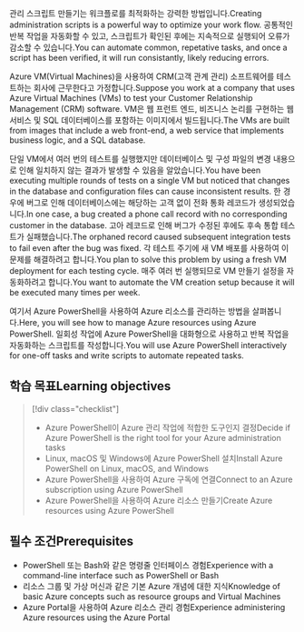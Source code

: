 <span data-ttu-id="1ec6d-101">관리 스크립트 만들기는 워크플로를 최적화하는 강력한 방법입니다.</span><span class="sxs-lookup"><span data-stu-id="1ec6d-101">Creating administration scripts is a powerful way to optimize your work flow.</span></span> <span data-ttu-id="1ec6d-102">공통적인 반복 작업을 자동화할 수 있고, 스크립트가 확인된 후에는 지속적으로 실행되어 오류가 감소할 수 있습니다.</span><span class="sxs-lookup"><span data-stu-id="1ec6d-102">You can automate common, repetative tasks, and once a script has been verified, it will run consistantly, likely reducing errors.</span></span>

<span data-ttu-id="1ec6d-103">Azure VM(Virtual Machines)을 사용하여 CRM(고객 관계 관리) 소프트웨어를 테스트하는 회사에 근무한다고 가정합니다.</span><span class="sxs-lookup"><span data-stu-id="1ec6d-103">Suppose you work at a company that uses Azure Virtual Machines (VMs) to test your Customer Relationship Management (CRM) software.</span></span> <span data-ttu-id="1ec6d-104">VM은 웹 프런트 엔드, 비즈니스 논리를 구현하는 웹 서비스 및 SQL 데이터베이스를 포함하는 이미지에서 빌드됩니다.</span><span class="sxs-lookup"><span data-stu-id="1ec6d-104">The VMs are built from images that include a web front-end, a web service that implements business logic, and a SQL database.</span></span>

<span data-ttu-id="1ec6d-105">단일 VM에서 여러 번의 테스트를 실행했지만 데이터베이스 및 구성 파일의 변경 내용으로 인해 일치하지 않는 결과가 발생할 수 있음을 알았습니다.</span><span class="sxs-lookup"><span data-stu-id="1ec6d-105">You have been executing multiple rounds of tests on a single VM but noticed that changes in the database and configuration files can cause inconsistent results.</span></span> <span data-ttu-id="1ec6d-106">한 경우에 버그로 인해 데이터베이스에는 해당하는 고객 없이 전화 통화 레코드가 생성되었습니다.</span><span class="sxs-lookup"><span data-stu-id="1ec6d-106">In one case, a bug created a phone call record with no corresponding customer in the database.</span></span> <span data-ttu-id="1ec6d-107">고아 레코드로 인해 버그가 수정된 후에도 후속 통합 테스트가 실패했습니다.</span><span class="sxs-lookup"><span data-stu-id="1ec6d-107">The orphaned record caused subsequent integration tests to fail even after the bug was fixed.</span></span> <span data-ttu-id="1ec6d-108">각 테스트 주기에 새 VM 배포를 사용하여 이 문제를 해결하려고 합니다.</span><span class="sxs-lookup"><span data-stu-id="1ec6d-108">You plan to solve this problem by using a fresh VM deployment for each testing cycle.</span></span> <span data-ttu-id="1ec6d-109">매주 여러 번 실행되므로 VM 만들기 설정을 자동화하려고 합니다.</span><span class="sxs-lookup"><span data-stu-id="1ec6d-109">You want to automate the VM creation setup because it will be executed many times per week.</span></span> 

<span data-ttu-id="1ec6d-110">여기서 Azure PowerShell을 사용하여 Azure 리소스를 관리하는 방법을 살펴봅니다.</span><span class="sxs-lookup"><span data-stu-id="1ec6d-110">Here, you will see how to manage Azure resources using Azure PowerShell.</span></span> <span data-ttu-id="1ec6d-111">일회성 작업에 Azure PowerShell을 대화형으로 사용하고 반복 작업을 자동화하는 스크립트를 작성합니다.</span><span class="sxs-lookup"><span data-stu-id="1ec6d-111">You will use Azure PowerShell interactively for one-off tasks and write scripts to automate repeated tasks.</span></span> 

## <a name="learning-objectives"></a><span data-ttu-id="1ec6d-112">학습 목표</span><span class="sxs-lookup"><span data-stu-id="1ec6d-112">Learning objectives</span></span>
> [!div class="checklist"]
> * <span data-ttu-id="1ec6d-113">Azure PowerShell이 Azure 관리 작업에 적합한 도구인지 결정</span><span class="sxs-lookup"><span data-stu-id="1ec6d-113">Decide if Azure PowerShell is the right tool for your Azure administration tasks</span></span>
> * <span data-ttu-id="1ec6d-114">Linux, macOS 및 Windows에 Azure PowerShell 설치</span><span class="sxs-lookup"><span data-stu-id="1ec6d-114">Install Azure PowerShell on Linux, macOS, and Windows</span></span>
> * <span data-ttu-id="1ec6d-115">Azure PowerShell을 사용하여 Azure 구독에 연결</span><span class="sxs-lookup"><span data-stu-id="1ec6d-115">Connect to an Azure subscription using Azure PowerShell</span></span>
> * <span data-ttu-id="1ec6d-116">Azure PowerShell을 사용하여 Azure 리소스 만들기</span><span class="sxs-lookup"><span data-stu-id="1ec6d-116">Create Azure resources using Azure PowerShell</span></span>

## <a name="prerequisites"></a><span data-ttu-id="1ec6d-117">필수 조건</span><span class="sxs-lookup"><span data-stu-id="1ec6d-117">Prerequisites</span></span>
- <span data-ttu-id="1ec6d-118">PowerShell 또는 Bash와 같은 명령줄 인터페이스 경험</span><span class="sxs-lookup"><span data-stu-id="1ec6d-118">Experience with a command-line interface such as PowerShell or Bash</span></span>
- <span data-ttu-id="1ec6d-119">리소스 그룹 및 가상 머신과 같은 기본 Azure 개념에 대한 지식</span><span class="sxs-lookup"><span data-stu-id="1ec6d-119">Knowledge of basic Azure concepts such as resource groups and Virtual Machines</span></span>
- <span data-ttu-id="1ec6d-120">Azure Portal을 사용하여 Azure 리소스 관리 경험</span><span class="sxs-lookup"><span data-stu-id="1ec6d-120">Experience administering Azure resources using the Azure Portal</span></span>
